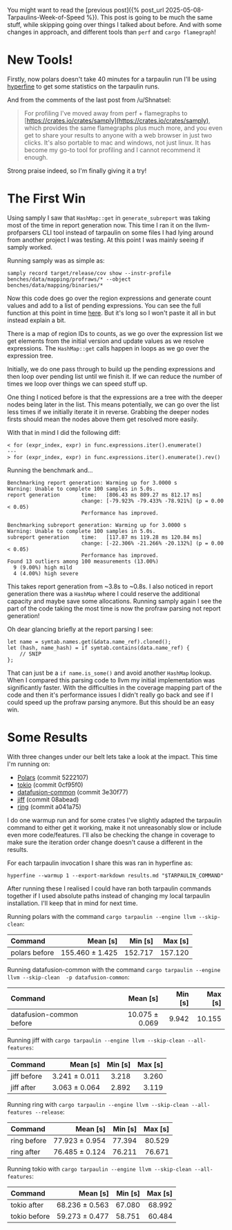 
You might want to read the [previous post]({% post_url 2025-05-08-Tarpaulins-Week-of-Speed %}). 
This post is going to be much the same stuff, while skipping going over
things I talked about before. And with some changes in approach, and 
different tools than `perf` and `cargo flamegraph`!

# New Tools!

Firstly, now polars doesn't take 40 minutes for a tarpaulin run I'll
be using [hyperfine](https://github.com/sharkdp/hyperfine) to get some
statistics on the tarpaulin runs.

And from the comments of the last post from /u/Shnatsel:

> For profiling I've moved away from perf + flamegraphs to
> [https://crates.io/crates/samply](https://crates.io/crates/samply),
> which provides the same flamegraphs plus much more, and you even get
> to share your results to anyone with a web browser in just two clicks.
> It's also portable to mac and windows, not just linux. It has become my go-to 
> tool for profiling and I cannot recommend it enough.

Strong praise indeed, so I'm finally giving it a try!

# The First Win

Using samply I saw that `HashMap::get` in `generate_subreport` was taking
most of the time in report generation now. This time I ran it on the
llvm-profparsers CLI tool instead of tarpaulin on some files I had lying
around from another project I was testing. At this point I was mainly seeing if
samply worked.

Running samply was as simple as:

```
samply record target/release/cov show --instr-profile benches/data/mapping/profraws/* --object benches/data/mapping/binaries/*
```

Now this code does go over the region expressions and generate count values and
add to a list of pending expressions. You can see the full function at this point
in time [here](https://github.com/xd009642/llvm-profparser/blob/54a2dcfff0e6103b21464f37cea1597125db9e2d/src/coverage/coverage_mapping.rs#L150-L276). But it's long so I won't paste it all in but instead explain a bit.

There is a map of region IDs to counts, as we go over the expression list we
get elements from the initial version and update values as we resolve expressions.
The `HashMap::get` calls happen in loops as we go over the expression tree.

Initially, we do one pass through to build up the pending expressions and then
loop over pending list until we finish it. If we can reduce the number of times
we loop over things we can speed stuff up.

One thing I noticed before is that the expressions are a tree with the deeper
nodes being later in the list. This means potentially, we can go over the list
less times if we initially iterate it in reverse. Grabbing the deeper nodes firsts
should mean the nodes above them get resolved more easily.

With that in mind I did the following diff:

```
< for (expr_index, expr) in func.expressions.iter().enumerate()
---
> for (expr_index, expr) in func.expressions.iter().enumerate().rev()
```

Running the benchmark and...

```
Benchmarking report generation: Warming up for 3.0000 s
Warning: Unable to complete 100 samples in 5.0s. 
report generation       time:   [806.43 ms 809.27 ms 812.17 ms]                              
                        change: [-79.923% -79.433% -78.921%] (p = 0.00 < 0.05)
                        Performance has improved.

Benchmarking subreport generation: Warming up for 3.0000 s
Warning: Unable to complete 100 samples in 5.0s. 
subreport generation    time:   [117.87 ms 119.28 ms 120.84 ms]                                 
                        change: [-22.306% -21.266% -20.132%] (p = 0.00 < 0.05)
                        Performance has improved.
Found 13 outliers among 100 measurements (13.00%)
  9 (9.00%) high mild
  4 (4.00%) high severe
```

This takes report generation from ~3.8s to ~0.8s. I also noticed in report
generation there was a `HashMap` where I could reserve the additional capacity
and maybe save some allocations. Running samply again I see the part of the code
taking the most time is now the profraw parsing not report generation! 

Oh dear glancing briefly at the report parsing I see:

```
let name = symtab.names.get(&data.name_ref).cloned();
let (hash, name_hash) = if symtab.contains(data.name_ref) {
    // SNIP
};
```

That can just be a `if name.is_some()` and avoid another `HashMap` lookup.
When I compared this parsing code to llvm my initial implementation was significantly
faster. With the difficulties in the coverage mapping part of the code and then it's
performance issues I didn't really go back and see if I could speed up the profraw
parsing anymore. But this should be an easy win.

# Some Results

With three changes under our belt lets take a look at the impact. This time I'm running
on:

* [Polars](https://github.com/pola-rs/polars) (commit 5222107)
* [tokio](https://github.com/tokio-rs/tokio) (commit 0cf95f0)
* [datafusion-common](https://github.com/apache/datafusion) (commit 3e30f77)
* [jiff](https://github.com/BurntSushi/jiff) (commit 08abead)
* [ring](https://github.com/briansmith/ring) (commit a041a75)

I do one warmup run and for some crates I've slightly adapted the tarpaulin command to
either get it working, make it not unreasonably slow or include even more code/features.
I'll also be checking the change in coverage to make sure the iteration order
change doesn't cause a different in the results.

For each tarpaulin invocation I share this was ran in hyperfine as:

```
hyperfine --warmup 1 --export-markdown results.md "$TARPAULIN_COMMAND" 
```

After running these I realised I could have ran both tarpaulin commands together
if I used absolute paths instead of changing my local tarpaulin installation.
I'll keep that in mind for next time.

Running polars with the command `cargo tarpaulin --engine llvm --skip-clean`:

| Command | Mean [s] | Min [s] | Max [s] |
|:---|---:|---:|---:|
| polars before  | 155.460 ± 1.425 | 152.717 | 157.120 |

Running datafusion-common with the command
`cargo tarpaulin --engine llvm --skip-clean  -p datafusion-common`:

| Command | Mean [s] | Min [s] | Max [s] |
|:---|---:|---:|---:|
| datafusion-common before  | 10.075 ± 0.069 | 9.942 | 10.155 |

Running jiff with `cargo tarpaulin --engine llvm --skip-clean --all-features`:

| Command | Mean [s] | Min [s] | Max [s] |
|:---|---:|---:|---:|
| jiff before  | 3.241 ± 0.011 | 3.218 | 3.260 | 
| jiff after | 3.063 ± 0.064 | 2.892 | 3.119 | 

Running ring with `cargo tarpaulin --engine llvm --skip-clean --all-features --release`:

| Command | Mean [s] | Min [s] | Max [s] |
|:---|---:|---:|---:|
| ring before  | 77.923 ± 0.954 | 77.394 | 80.529 | 
| ring after | 76.485 ± 0.124 | 76.211 | 76.671 |

Running tokio with `cargo tarpaulin --engine llvm --skip-clean --all-features`:

| Command | Mean [s] | Min [s] | Max [s] | 
|:---|---:|---:|---:|
| tokio after  | 68.236 ± 0.563 | 67.080 | 68.992 | 
| tokio before | 59.273 ± 0.477 | 58.751 | 60.484 |
